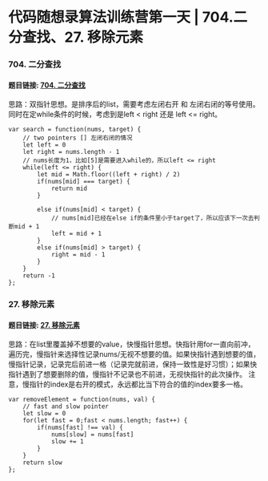 # 代码随想录算法训练营第一天 | 704.二分查找、27. 移除元素 

### 704. 二分查找
#### 题目链接: [704. 二分查找](https://leetcode.com/problems/binary-search/description/)
思路：双指针思想。是排序后的list，需要考虑左闭右开 和 左闭右闭的等号使用。同时在定while条件的时候，考虑到是left < right 还是 left <= right。

```
var search = function(nums, target) {
    // two pointers [] 左闭右闭的情况
    let left = 0
    let right = nums.length - 1
    // nums长度为1，比如[5]是需要进入while的，所以left <= right
    while(left <= right) {
        let mid = Math.floor((left + right) / 2)
        if(nums[mid] === target) {
            return mid
        }

        else if(nums[mid] < target) {
            // nums[mid]已经在else if的条件里小于target了，所以应该下一次去判断mid + 1
            left = mid + 1
        }
        else if(nums[mid] > target) {
            right = mid - 1
        }
    }
    return -1
};
```




### 27. 移除元素 
#### 题目链接: [27. 移除元素](https://leetcode.com/problems/remove-element/description/)

思路：在list里覆盖掉不想要的value，快慢指针思想。快指针用for一直向前冲，遍历完，慢指针来选择性记录nums/无视不想要的值。如果快指针遇到想要的值，慢指针记录，记录完后前进一格（记录完就前进，保持一致性是好习惯）；如果快指针遇到了想要删除的值，慢指针不记录也不前进，无视快指针的此次操作。 注意，慢指针的index是右开的模式，永远都比当下符合的值的index要多一格。

```
var removeElement = function(nums, val) {
    // fast and slow pointer
    let slow = 0
    for(let fast = 0;fast < nums.length; fast++) {
        if(nums[fast] !== val) {
            nums[slow] = nums[fast]
            slow += 1
        }
    }
    return slow
};
```



